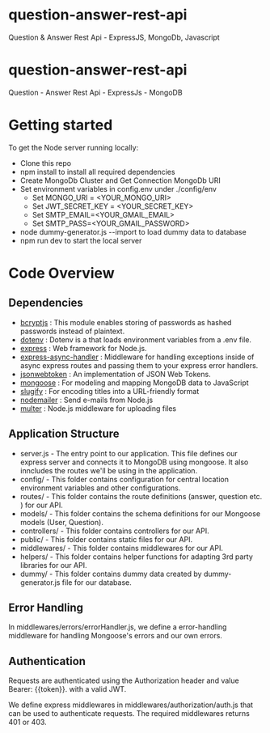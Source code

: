 # question-answer-rest-api
Question &amp; Answer Rest Api - ExpressJS, MongoDb, Javascript

# question-answer-rest-api
Question - Answer Rest Api - ExpressJs - MongoDB

# Getting started
To get the Node server running locally:
- Clone this repo
- npm install to install all required dependencies
- Create MongoDb Cluster and Get Connection MongoDb URI
- Set environment variables in config.env under ./config/env
  * Set MONGO_URI = <YOUR_MONGO_URI>
  * Set JWT_SECRET_KEY = <YOUR_SECRET_KEY>
  * Set SMTP_EMAIL=<YOUR_GMAIL_EMAIL>
  * Set SMTP_PASS=<YOUR_GMAIL_PASSWORD>
- node dummy-generator.js --import to load dummy data to database
- npm run dev to start the local server

# Code Overview

## Dependencies
- [bcryptjs](https://www.npmjs.com/package/bcryptjs) : This module enables storing of passwords as hashed passwords instead of plaintext.
- [dotenv](https://www.npmjs.com/package/dotenv) : Dotenv is a that loads environment variables from a .env file.
- [express](https://www.npmjs.com/package/express) : Web framework for Node.js.
- [express-async-handler](https://www.npmjs.com/package/express-async-handler) : Middleware for handling exceptions inside of async express routes and passing them to your express error handlers.
- [jsonwebtoken](https://www.npmjs.com/package/jsonwebtoken) : An implementation of JSON Web Tokens.
- [mongoose](https://www.npmjs.com/package/mongoose) : For modeling and mapping MongoDB data to JavaScript
- [slugify](https://www.npmjs.com/package/slugify) : For encoding titles into a URL-friendly format
- [nodemailer](https://www.npmjs.com/package/nodemailer) : Send e-mails from Node.js
- [multer](https://www.npmjs.com/package/multer) : Node.js middleware for uploading files

## Application Structure
- server.js - The entry point to our application. This file defines our express server and connects it to MongoDB using mongoose. It also inncludes the routes we'll be using in the application.
- config/ - This folder contains configuration for central location environment variables and other configurations.
- routes/ - This folder contains the route definitions (answer, question etc. ) for our API.
- models/ - This folder contains the schema definitions for our Mongoose models (User, Question).
- controllers/ - This folder contains controllers for our API.
- public/ - This folder contains static files for our API.
- middlewares/ - This folder contains middlewares for our API.
- helpers/ - This folder contains helper functions for adapting 3rd party libraries for our API.
- dummy/ - This folder contains dummy data created by dummy-generator.js file for our database.

## Error Handling
In middlewares/errors/errorHandler.js, we define a error-handling middleware for handling Mongoose's errors and our own errors.

## Authentication
Requests are authenticated using the Authorization header and value Bearer: {{token}}. with a valid JWT.

We define express middlewares in middlewares/authorization/auth.js that can be used to authenticate requests. The required middlewares returns 401 or 403.
